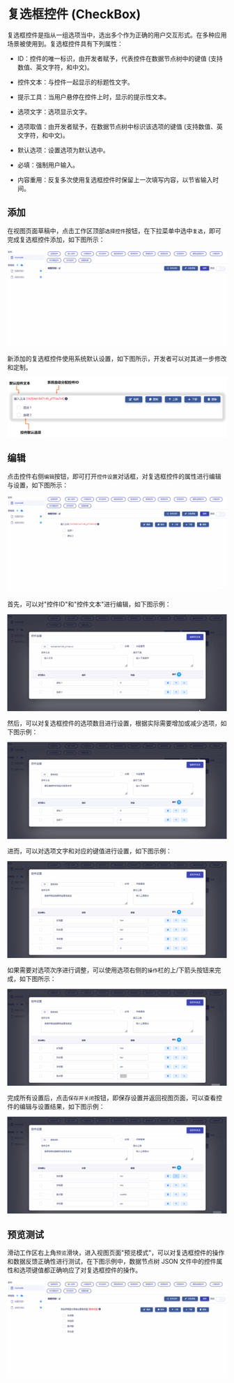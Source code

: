# 复选框控件 (CheckBox)

复选框控件是指从一组选项当中，选出多个作为正确的用户交互形式。在多种应用场景被使用到。复选框控件具有下列属性：

* ID：控件的唯一标识，由开发者赋予，代表控件在数据节点树中的键值 (支持数值、英文字符，和中文)。

* 控件文本：与控件一起显示的标题性文字。

* 提示工具：当用户悬停在控件上时，显示的提示性文本。

* 选项文字：选项显示文字。

* 选项取值：由开发者赋予，在数据节点树中标识该选项的键值 (支持数值、英文字符，和中文)。

* 默认选项：设置选项为默认选中。

* 必填：强制用户输入。

* 内容重用：反复多次使用复选框控件时保留上一次填写内容，以节省输入时间。

## 添加

在视图页面草稿中，点击工作区顶部`选择控件`按钮，在下拉菜单中选中`复选`，即可完成复选框控件添加，如下图所示：

![Matrix.OS](../../../../../media/os/tools/modelview/addmultiplechoice.gif "添加复选框控件")

新添加的复选框控件使用系统默认设置，如下图所示，开发者可以对其进一步修改和定制。

![Matrix.OS](../../../../../media/os/tools/modelview/addmultiplechoice.png "复选框控件默认设置")

## 编辑

点击控件右侧`编辑`按钮，即可打开`控件设置`对话框，对复选框控件的属性进行编辑与设置，如下图所示：

![Matrix.OS](../../../../../media/os/tools/modelview/editmultiplechoice1.gif "编辑复选框控件 - 打开控件设置对话框")

首先，可以对"控件ID"和"控件文本"进行编辑，如下图示例：

![Matrix.OS](../../../../../media/os/tools/modelview/editmultiplechoice2.gif "编辑复选框控件 - 控件ID与文本编辑")

然后，可以对复选框控件的选项数目进行设置，根据实际需要增加或减少选项，如下图示例：

![Matrix.OS](../../../../../media/os/tools/modelview/editmultiplechoice3.gif "编辑复选框控件 - 设置选项数目")

进而，可以对选项文字和对应的键值进行设置，如下图示例：

![Matrix.OS](../../../../../media/os/tools/modelview/editmultiplechoice4.gif "编辑复选框控件 - 设置选项文字和键值")

如果需要对选项次序进行调整，可以使用选项右侧的`操作`栏的上/下箭头按钮来完成，如下图所示：

![Matrix.OS](../../../../../media/os/tools/modelview/editmultiplechoice5.gif "编辑复选框控件 - 调整选项次序")

完成所有设置后，点击`保存并关闭`按钮，即保存设置并返回视图页面，可以查看控件的编辑与设置结果，如下图示例：

![Matrix.OS](../../../../../media/os/tools/modelview/editmultiplechoice6.gif "编辑复选框控件 - 保存控件设置")

## 预览测试

滑动工作区右上角`预览`滑块，进入视图页面"预览模式"，可以对复选框控件的操作和数据反馈正确性进行测试，在下图示例中，数据节点树 JSON 文件中的控件属性和选项键值都正确响应了对复选框控件的操作。

![Matrix.OS](../../../../../media/os/tools/modelview/testmultiplechoice.gif "测试复选框控件")